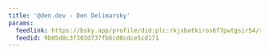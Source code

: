 ```yaml
---
title: '@den.dev - Den Delimarsky'
params:
  feedlink: https://bsky.app/profile/did:plc:rkjxbatkiros6f7pwtgsir54/rss
  feedid: 9b05d8c3f303d737fb6cd0cdce5cd171
---
```

